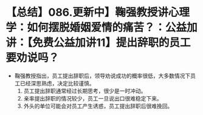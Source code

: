 # 【总结】086.更新中】鞠强教授讲心理学：如何摆脱婚姻爱情的痛苦？：公益加讲：【免费公益加讲11】提出辞职的员工要劝说吗？

-   鞠强教授指出，员工提出辞职后，领导劝说成功的概率很低，大多数情况下员工已经深思熟虑，决定比较谨慎。
    1.  员工提出辞职通常经过长期思考，很少是一时冲动。
    2.  亲率提出辞职的情况较少，员工一旦说出口很难稳定下来。
    3.  外头的单位可能会对员工产生诱惑，员工提出辞职后很难挽回。